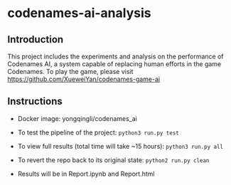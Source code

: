 # codenames-ai-analysis

## Introduction
This project includes the experiments and analysis on the performance of Codenames AI, a system capable of replacing human efforts in the game Codenames.
To play the game, please visit https://github.com/XueweiYan/codenames-game-ai

## Instructions
- Docker image: yongqingli/codenames_ai

- To test the pipeline of the project: `python3 run.py test`
  
- To view full results (total time will take ~15 hours): `python3 run.py all`
  
- To revert the repo back to its original state: `python2 run.py clean`
  
- Results will be in Report.ipynb and Report.html
